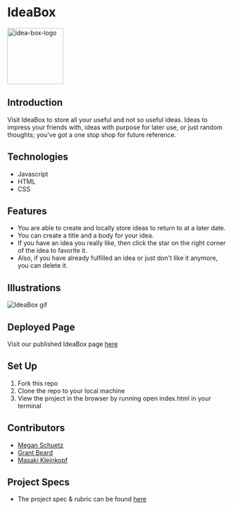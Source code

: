 
# IdeaBox
<img width="127" alt="idea-box-logo" src="https://user-images.githubusercontent.com/80136642/121270129-f6117480-c875-11eb-9dfa-89e1beaaa762.png">


## Introduction

  Visit IdeaBox to store all your useful and not so useful ideas. Ideas to impress your friends with, ideas with purpose for later use, or just random thoughts; you've got a one stop shop for future reference.

## Technologies
  - Javascript
  - HTML
  - CSS

## Features

   - You are able to create and locally store ideas to return to at a later date.
   - You can create a title and a body for your idea.
   - If you have an idea you really like, then click the star on the right corner of the idea to favorite it.
   - Also, if you have already fulfilled an idea or just don't like it anymore, you can delete it.

## Illustrations

![IdeaBox gif]()

## Deployed Page

Visit our published IdeaBox page [here]()

## Set Up

1. Fork this repo  
2. Clone the repo to your local machine
3. View the project in the browser by running open index.html in your terminal




## Contributors
  - [Megan Schuetz]()
  - [Grant Beard]()
  - [Masaki Kleinkopf]()

## Project Specs
  - The project spec & rubric can be found [here](https://frontend.turing.edu/projects/module-1/ideabox-group.html)

